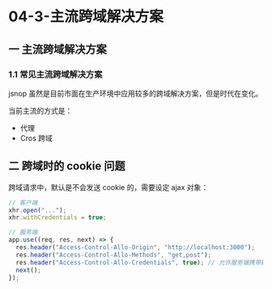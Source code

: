 # 04-3-主流跨域解决方案

## 一 主流跨域解决方案

### 1.1 常见主流跨域解决方案

jsnop 虽然是目前市面在生产环境中应用较多的跨域解决方案，但是时代在变化。

当前主流的方式是：

- 代理
- Cros 跨域

## 二 跨域时的 cookie 问题

跨域请求中，默认是不会发送 cookie 的，需要设定 ajax 对象：

```js
// 客户端
xhr.open("...");
xhr.withCredentials = true;

// 服务端
app.use((req, res, next) => {
  res.header("Access-Control-Allo-Origin", "http://localhost:3000");
  res.header("Access-Control-Allo-Methods", "get,post");
  res.header("Access-Control-Allo-Credentials", true); // 允许服务端携带跨域cookie
  next();
});
```
